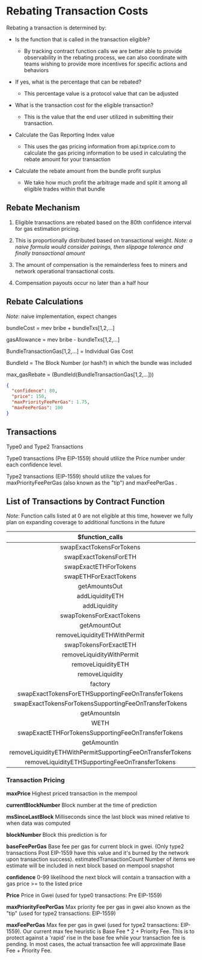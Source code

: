 # Rebating Transaction Costs

Rebating a transaction is determined by:

- Is the function that is called in the transaction eligible?

  - By tracking contract function calls we are better able to provide
    observability in the rebating process, we can also coordinate with teams
    wishing to provide more incentives for specific actions and behaviors

- If yes, what is the percentage that can be rebated?

  - This percentage value is a protocol value that can be adjusted

- What is the transaction cost for the eligible transaction?

  - This is the value that the end user utilized in submitting their transaction.

- Calculate the Gas Reporting Index value

  - This uses the gas pricing information from api.txprice.com to calculate the
    gas pricing information to be used in calculating the rebate amount for your
    transaction

- Calculate the rebate amount from the bundle profit surplus
  - We take how much profit the arbitrage made and split it among all eligible
    trades within that bundle

## Rebate Mechanism

1. Eligible transactions are rebated based on the 80th confidence interval for
   gas estimation pricing.

2. This is proportionally distributed based on transactional weight. _Note: a
   naive formula would consider pairings, then slippage tolerance and finally
   transactional amount_

3. The amount of compensation is the remainderless fees to miners and network
   operational transactional costs.

4. Compensation payouts occur no later than a half hour

## Rebate Calculations

_Note_: naive implementation, expect changes

bundleCost = mev bribe + bundleTxs[1,2,...]

gasAllowance = mev bribe - bundleTxs[1,2,...]

BundleTransactionGas[1,2,...] = Individual Gas Cost

BundleId = The Block Number (or hash?) in which the bundle was included

max_gasRebate = (BundleId(BundleTransactionGas[1,2,...]))

```json
{
  "confidence": 80,
  "price": 150,
  "maxPriorityFeePerGas": 1.75,
  "maxFeePerGas": 100
}
```

## Transactions

Type0 and Type2 Transactions

Type0 transactions (Pre EIP-1559) should utilize the Price number under each
confidence level.

Type2 transactions (EIP-1559) should utilize the values for maxPriorityFeePerGas
(also known as the "tip") and maxFeePerGas .

## List of Transactions by Contract Function

*Note*: Function calls listed at 0 are not eligible at this time, however we fully plan on expanding coverage to additional functions in the future

|                    **$function_calls**                    | **%eligible** |
| :-------------------------------------------------------: | :-----------: |
|                 swapExactTokensForTokens                  |      100      |
|                   swapExactTokensForETH                   |      100      |
|                   swapExactETHForTokens                   |      100      |
|                   swapETHForExactTokens                   |      100      |
|                       getAmountsOut                       |      0        |
|                      addLiquidityETH                      |      0        |
|                       addLiquidity                        |      0        |
|                 swapTokensForExactTokens                  |      100      |
|                       getAmountOut                        |      0        |
|               removeLiquidityETHWithPermit                |      100      |
|                   swapTokensForExactETH                   |      100      |
|                 removeLiquidityWithPermit                 |      0        |
|                    removeLiquidityETH                     |      0        |
|                      removeLiquidity                      |      0        |
|                          factory                          |      0        |
|    swapExactTokensForETHSupportingFeeOnTransferTokens     |      0        |
|   swapExactTokensForTokensSupportingFeeOnTransferTokens   |      0        |
|                       getAmountsIn                        |      0        |
|                           WETH                            |      0        |
|    swapExactETHForTokensSupportingFeeOnTransferTokens     |      0        |
|                        getAmountIn                        |      0        |
| removeLiquidityETHWithPermitSupportingFeeOnTransferTokens |      0        |
|      removeLiquidityETHSupportingFeeOnTransferTokens      |      0        |



### Transaction Pricing

**maxPrice** Highest priced transaction in the mempool

**currentBlockNumber** Block number at the time of prediction

**msSinceLastBlock** Milliseconds since the last block was mined relative to
when data was computed

**blockNumber** Block this prediction is for

**baseFeePerGas** Base fee per gas for current block in gwei. (Only type2
transactions Post EIP-1559 have this value and it's burned by the network upon
transaction success). estimatedTransactionCount Number of items we estimate will
be included in next block based on mempool snapshot

**confidence** 0-99 likelihood the next block will contain a transaction with a
gas price >= to the listed price

**Price** Price in Gwei (used for type0 transactions: Pre EIP-1559)

**maxPriorityFeePerGas** Max priority fee per gas in gwei also known as the
"tip" (used for type2 transactions: EIP-1559)

**maxFeePerGas** Max fee per gas in gwei (used for type2 transactions:
EIP-1559). Our current max fee heuristic is Base Fee \* 2 + Priority Fee. This
is to protect against a 'rapid' rise in the base fee while your transaction fee
is pending. In most cases, the actual transaction fee will approximate Base
Fee + Priority Fee.
